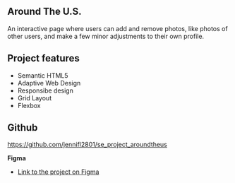## Around The U.S.

An interactive page where users can add and remove photos, like photos of other users, and make a few minor adjustments to their own profile.

## Project features

- Semantic HTML5
- Adaptive Web Design
- Responsibe design
- Grid Layout
- Flexbox

## Github

https://github.com/jennifl2801/se_project_aroundtheus

**Figma**

- [Link to the project on Figma](https://www.figma.com/file/ii4xxsJ0ghevUOcssTlHZv/Sprint-3%3A-Around-the-US?node-id=0%3A1)
